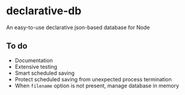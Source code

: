 # declarative-db
An easy-to-use declarative json-based database for Node

## To do
- Documentation
- Extensive testing
- Smart scheduled saving
- Protect scheduled saving from unexpected process termination
- When `filename` option is not present, manage database in memory
